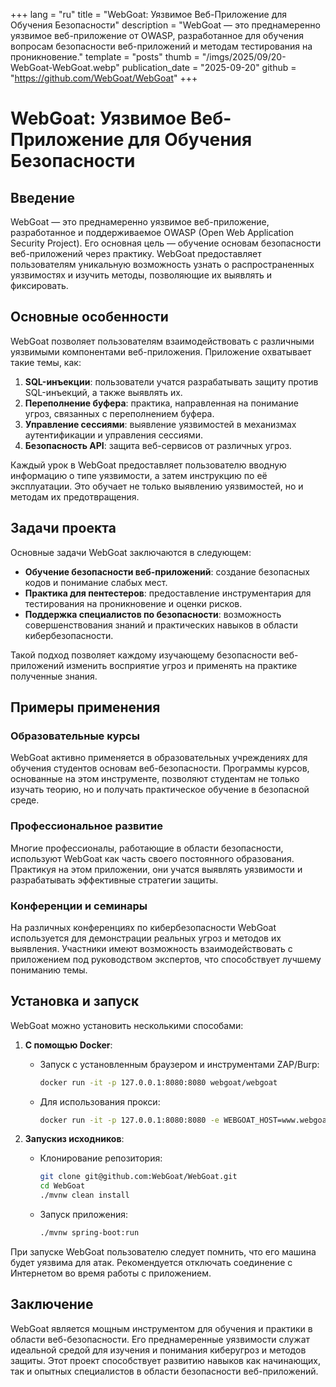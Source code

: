 +++
lang = "ru"
title = "WebGoat: Уязвимое Веб-Приложение для Обучения Безопасности"
description = "WebGoat — это преднамеренно уязвимое веб-приложение от OWASP, разработанное для обучения вопросам безопасности веб-приложений и методам тестирования на проникновение."
template = "posts"
thumb = "/imgs/2025/09/20-WebGoat-WebGoat.webp"
publication_date = "2025-09-20"
github = "https://github.com/WebGoat/WebGoat"
+++

# WebGoat: Уязвимое Веб-Приложение для Обучения Безопасности

## Введение

WebGoat — это преднамеренно уязвимое веб-приложение, разработанное и поддерживаемое OWASP (Open Web Application Security Project). Его основная цель — обучение основам безопасности веб-приложений через практику. WebGoat предоставляет пользователям уникальную возможность узнать о распространенных уязвимостях и изучить методы, позволяющие их выявлять и фиксировать.

## Основные особенности

WebGoat позволяет пользователям взаимодействовать с различными уязвимыми компонентами веб-приложения. Приложение охватывает такие темы, как:

1. **SQL-инъекции**: пользователи учатся разрабатывать защиту против SQL-инъекций, а также выявлять их.
2. **Переполнение буфера**: практика, направленная на понимание угроз, связанных с переполнением буфера.
3. **Управление сессиями**: выявление уязвимостей в механизмах аутентификации и управления сессиями.
4. **Безопасность API**: защита веб-сервисов от различных угроз.

Каждый урок в WebGoat предоставляет пользователю вводную информацию о типе уязвимости, а затем инструкцию по её эксплуатации. Это обучает не только выявлению уязвимостей, но и методам их предотвращения.

## Задачи проекта

Основные задачи WebGoat заключаются в следующем:

- **Обучение безопасности веб-приложений**: создание безопасных кодов и понимание слабых мест.
- **Практика для пентестеров**: предоставление инструментария для тестирования на проникновение и оценки рисков.
- **Поддержка специалистов по безопасности**: возможность совершенствования знаний и практических навыков в области кибербезопасности.

Такой подход позволяет каждому изучающему безопасности веб-приложений изменить восприятие угроз и применять на практике полученные знания.

## Примеры применения

### Образовательные курсы

WebGoat активно применяется в образовательных учреждениях для обучения студентов основам веб-безопасности. Программы курсов, основанные на этом инструменте, позволяют студентам не только изучать теорию, но и получать практическое обучение в безопасной среде.

### Профессиональное развитие

Многие профессионалы, работающие в области безопасности, используют WebGoat как часть своего постоянного образования. Практикуя на этом приложении, они учатся выявлять уязвимости и разрабатывать эффективные стратегии защиты.

### Конференции и семинары

На различных конференциях по кибербезопасности WebGoat используется для демонстрации реальных угроз и методов их выявления. Участники имеют возможность взаимодействовать с приложением под руководством экспертов, что способствует лучшему пониманию темы.

## Установка и запуск

WebGoat можно установить несколькими способами:

1. **С помощью Docker**: 

   - Запуск с установленным браузером и инструментами ZAP/Burp:

     ```bash
     docker run -it -p 127.0.0.1:8080:8080 webgoat/webgoat
     ```

   - Для использования прокси:

     ```bash
     docker run -it -p 127.0.0.1:8080:8080 -e WEBGOAT_HOST=www.webgoat.local -e WEBWOLF_HOST=www.webwolf.local webgoat/webgoat
     ```

2. **Запускиз исходников**: 

   - Клонирование репозитория:

     ```bash
     git clone git@github.com:WebGoat/WebGoat.git
     cd WebGoat
     ./mvnw clean install
     ```

   - Запуск приложения:

     ```bash
     ./mvnw spring-boot:run
     ```

При запуске WebGoat пользователю следует помнить, что его машина будет уязвима для атак. Рекомендуется отключать соединение с Интернетом во время работы с приложением.

## Заключение

WebGoat является мощным инструментом для обучения и практики в области веб-безопасности. Его преднамеренные уязвимости служат идеальной средой для изучения и понимания киберугроз и методов защиты. Этот проект способствует развитию навыков как начинающих, так и опытных специалистов в области безопасности веб-приложений.
